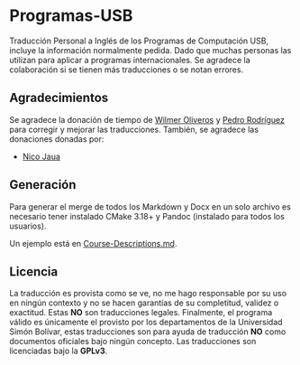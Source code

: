 # Programas-USB

Traducción Personal a Inglés de los Programas de Computación USB, incluye la información normalmente pedida. Dado que muchas personas las utilizan para aplicar a programas internacionales. Se agradece la colaboración si se tienen más traducciones o se notan errores.

## Agradecimientos

Se agradece la donación de tiempo de [Wilmer Oliveros](https://github.com/wilmerol) y [Pedro Rodríguez](https://github.com/xdgorgola) para corregir y mejorar las traducciones. También, se agradece las donaciones donadas por:

- [Nico Jaua](https://github.com/NJaua)

## Generación

Para generar el merge de todos los Markdown y Docx en un solo archivo es necesario tener instalado CMake 3.18+ y Pandoc (instalado para todos los usuarios).

Un ejemplo está en [Course-Descriptions.md](Course-Descriptions.md).

## Licencia

La traducción es provista como se ve, no me hago responsable por su uso en ningún contexto y no se hacen garantías de su completitud, validez o exactitud. Estas **NO** son traducciones legales. Finalmente, el programa válido es únicamente el provisto por los departamentos de la Universidad Simón Bolívar, estas traducciones son para ayuda de traducción **NO** como documentos oficiales bajo ningún concepto. Las traducciones son licenciadas bajo la **GPLv3**.
